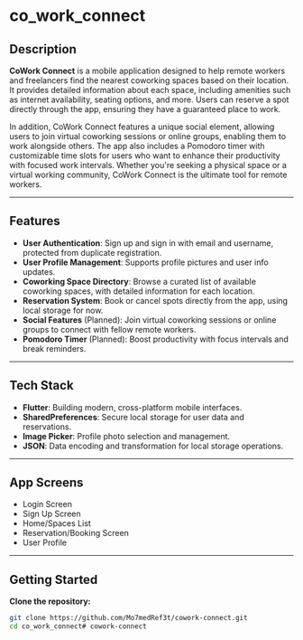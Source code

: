# co_work_connect

## Description  
**CoWork Connect** is a mobile application designed to help remote workers and freelancers find the nearest coworking spaces based on their location. It provides detailed information about each space, including amenities such as internet availability, seating options, and more. Users can reserve a spot directly through the app, ensuring they have a guaranteed place to work.

In addition, CoWork Connect features a unique social element, allowing users to join virtual coworking sessions or online groups, enabling them to work alongside others. The app also includes a Pomodoro timer with customizable time slots for users who want to enhance their productivity with focused work intervals. Whether you're seeking a physical space or a virtual working community, CoWork Connect is the ultimate tool for remote workers.

---

## Features

- **User Authentication**: Sign up and sign in with email and username, protected from duplicate registration.
- **User Profile Management**: Supports profile pictures and user info updates.
- **Coworking Space Directory**: Browse a curated list of available coworking spaces, with detailed information for each location.
- **Reservation System**: Book or cancel spots directly from the app, using local storage for now.
- **Social Features** (Planned): Join virtual coworking sessions or online groups to connect with fellow remote workers.
- **Pomodoro Timer** (Planned): Boost productivity with focus intervals and break reminders.

---

## Tech Stack

- **Flutter**: Building modern, cross-platform mobile interfaces.
- **SharedPreferences**: Secure local storage for user data and reservations.
- **Image Picker**: Profile photo selection and management.
- **JSON**: Data encoding and transformation for local storage operations.

---

## App Screens

- Login Screen
- Sign Up Screen
- Home/Spaces List
- Reservation/Booking Screen
- User Profile

---

## Getting Started

**Clone the repository:**
```bash
git clone https://github.com/Mo7medRef3t/cowork-connect.git
cd co_work_connect#   c o w o r k - c o n n e c t 
 
 
